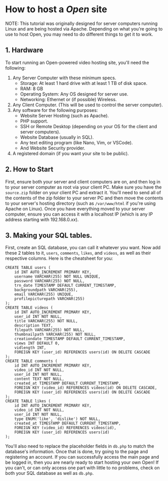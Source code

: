 # How to host a *Open* site
NOTE: This tutorial was originally designed for server computers running Linux and are being hosted via Apache. Depending on what you're going to use to host Open, you may need to do different things to get it to work.

## 1. Hardware
To start running an Open-powered video hosting site, you'll need the following:
1. Any Server Computer with these minimum specs.
    - Storage: At least 1 hard drive with at least 1 TB of disk space.
    - RAM: 8 GB
    - Operating System: Any OS designed for server use.
    - Networking: Ethernet or (if possible) Wireless.
2. Any Client Computer. (This will be used to control the server computer).
3. Any software for the following purposes:
    - Website Server Hosting (such as Apache).
    - PHP support.
    - SSH or Remote Desktop (depending on your OS for the client and server computers).
    - Website Database (usually in SQL).
    - Any text editing program (like Nano, Vim, or VSCode).
    - And Website Security provider.
4. A registered domain (if you want your site to be public).
## 2. How to Start
First, ensure both your server and client computers are on, and then log in to your server computer as root via your client PC. Make sure you have the `source.zip` folder on your client PC and extract it. You'll need to send all of the contents of the zip folder to your server PC and then move the contents to your server's hosting directory (such as `/var/www/html` if you're using Apache on Linux). Once you have everything moved to your server computer, ensure you can access it with a localhost IP (which is any IP address starting with 192.168.0.*xx*).

## 3. Making your SQL tables.
First, create an SQL database, you can call it whatever you want. Now add these 2 tables to it, `users`, `comments`, `likes`, and `videos`, as well as their respective columns. Here is the cheatsheet for you:
```
CREATE TABLE users (
    id INT AUTO_INCREMENT PRIMARY KEY,
    username VARCHAR(255) NOT NULL UNIQUE,
    password VARCHAR(255) NOT NULL,
    trn_date TIMESTAMP DEFAULT CURRENT_TIMESTAMP,
    backgroundpath VARCHAR(255),
    email VARCHAR(255) UNIQUE,
    profilepicturepath VARCHAR(255)
);
CREATE TABLE videos (
    id INT AUTO_INCREMENT PRIMARY KEY,
    user_id INT NOT NULL,
    title VARCHAR(255) NOT NULL,
    description TEXT,
    filepath VARCHAR(255) NOT NULL,
    thumbnailpath VARCHAR(255) NOT NULL,
    creationdate TIMESTAMP DEFAULT CURRENT_TIMESTAMP,
    views INT DEFAULT 0,
    vidlength INT,
    FOREIGN KEY (user_id) REFERENCES users(id) ON DELETE CASCADE
);
CREATE TABLE comments (
    id INT AUTO_INCREMENT PRIMARY KEY,
    video_id INT NOT NULL,
    user_id INT NOT NULL,
    content TEXT NOT NULL,
    created_at TIMESTAMP DEFAULT CURRENT_TIMESTAMP,
    FOREIGN KEY (video_id) REFERENCES videos(id) ON DELETE CASCADE,
    FOREIGN KEY (user_id) REFERENCES users(id) ON DELETE CASCADE
);
CREATE TABLE likes (
    id INT AUTO_INCREMENT PRIMARY KEY,
    video_id INT NOT NULL,
    user_id INT NOT NULL,
    type ENUM('like', 'dislike') NOT NULL,
    created_at TIMESTAMP DEFAULT CURRENT_TIMESTAMP,
    FOREIGN KEY (video_id) REFERENCES videos(id),
    FOREIGN KEY (user_id) REFERENCES users(id)
);
```
You'll also need to replace the placeholder fields in `db.php` to match the database's information. Once that is done, try going to the page and registering an account. If you can successfully access the main page and be logged in, then you are nearly ready to start hosting your own Open! If you can't, or can only access one part with little to no problems, check on both your SQL database as well as `db.php`.
